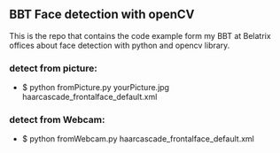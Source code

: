 ## BBT Face detection with openCV
This is the repo that contains the code example form my BBT at Belatrix offices about face detection with python and opencv library.


### detect from picture: 
* $ python fromPicture.py yourPicture.jpg haarcascade_frontalface_default.xml
### detect from Webcam: 
* $ python fromWebcam.py haarcascade_frontalface_default.xml
